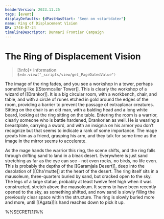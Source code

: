 ```yaml
---
headerVersion: 2023.11.25
tags: [event]
displayDefaults: {dPastHasStart: "Seen on <startdate>"}
name: Ring of Displacement Vision
DR: 1748-07-24
timelineDescriptor: Dunmari Frontier Campaign
---
```

# The Ring of Displacement Vision
>[!info]+ Information  
> `$=dv.view("_scripts/view/get_PageDatedValue")`

The image of the ring fades, and you see a workshop in a tower, perhaps something like [[Stormcaller Tower]]. This is clearly the workshop of a wizard of [[Drankor]]. It is a big circular room, with a workbench, chair, and table, and with a circle of runes etched in gold around the edges of the room, providing a barrier to prevent the passage of extraplanar creatures. Sitting on the chair is an old man, with a balding head and a long white beard, looking at the ring sitting on the table. Entering the room is a warrior, clearly someone who is battle hardened, Drankorian as well. He is wearing a breastplate, carrying a sword, and with an insignia on his armor you don’t recognize but that seems to indicate a rank of some importance. The mage greats him as a friend, grasping his arm, and they talk for some time as the image in the mirror seems to accelerate. 

As the mage hands the warrior this ring, the scene shifts, and the ring falls through drifting sand to land in a bleak desert. Everywhere is just sand stretching as far as the eye can see - not even rocks, no birds, no life even. This is probably the depths of the [[Garamjala Desert]], deep into the desolation of [[Cha'mutte]] at the heart of the desert. The ring itself sits in a mausoleum, three-quarters buried by sand, but cracked open to the sky. The legs of a large statue, probably at least twelve feet high when it was constructed, stretch above the mausoleum. It seems to have been recently opened to the sky, as something shifted, and now sand is slowly filling the previously clear space within the structure. The ring is slowly buried more and more, until [[Agata]]’s hand reaches down to pick it up.

%%SECRET[1]%%